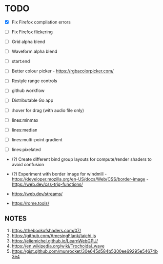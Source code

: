 # TODO

- [x] Fix Firefox compilation errors
- [ ] Fix Firefox flickering
- [ ] Grid alpha blend
- [ ] Waveform alpha blend
- [ ] start:end

- [ ]  Better colour picker
       - https://rgbacolorpicker.com/

- [ ] Restyle range controls       

- [ ] github workflow
- [ ] Distributable Go app
- [ ] :hover for drag (with audio file only)
- [ ] lines:minmax
- [ ] lines:median
- [ ] lines:multi-point gradient
- [ ] lines:pixelated
- (?) Create different bind group layouts for compute/render shaders to avoid confusion
- (?) Experiment with border image for windmill
      - https://developer.mozilla.org/en-US/docs/Web/CSS/border-image
      - https://web.dev/css-trig-functions/

- https://web.dev/streams/
- https://rome.tools/

## NOTES

1. https://thebookofshaders.com/07/
2. https://github.com/AmesingFlank/taichi.js
3. https://eliemichel.github.io/LearnWebGPU/
4. https://en.wikipedia.org/wiki/Trochoidal_wave
5. https://gist.github.com/munrocket/30e645d584b5300ee69295e54674b3e4